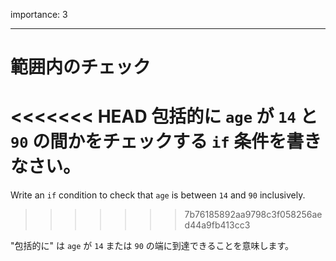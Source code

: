 importance: 3

---

# 範囲内のチェック

<<<<<<< HEAD
包括的に `age` が `14` と `90` の間かをチェックする `if` 条件を書きなさい。
=======
Write an `if` condition to check that `age` is between `14` and `90` inclusively.
>>>>>>> 7b76185892aa9798c3f058256aed44a9fb413cc3

"包括的に" は `age` が `14` または `90` の端に到達できることを意味します。
